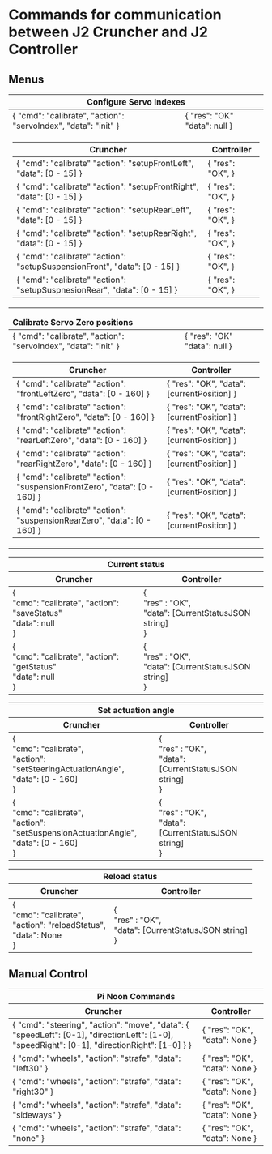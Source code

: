 # Commands for communication between J2 Cruncher and J2 Controller

## Menus

<table class="table">
    <thead>
        <tr>
            <th colspan="2">
            <strong>Configure Servo Indexes</strong>
            </th>
        <tr>
    </thead>
    <tbody>
        <tr>
         <td>
            {   
                "cmd": "calibrate",   
                "action": "servoIndex",   
                "data": "init"   
            }
         </td>
         <td>
            {   
                "res": "OK"   
                "data": null   
            }
         </td>
        </tr>
        <tr>
            <td colspan=2>
              <table class="table">
                <thead>
                    <tr>
                        <th>Cruncher</th>
                        <th>Controller</th>
                    </tr>
                </thead>
                <tbody>
                    <tr>
                         <td>
                            {   
                                "cmd": "calibrate"   
                                "action": "setupFrontLeft",   
                                "data": [0 - 15]   
                            }
                         </td>
                         <td>
                             {   
                                 "res": "OK",   
                             }
                         </td>
                     </tr>
                     <tr>
                        <td>
                           {   
                               "cmd": "calibrate"   
                               "action": "setupFrontRight",   
                               "data": [0 - 15]   
                           }
                        </td>
                        <td>
                            {   
                                "res": "OK",   
                            }
                        </td>
                        </tr>
                        <tr>
                            <td>
                               {   
                                   "cmd": "calibrate"   
                                   "action": "setupRearLeft",   
                                   "data": [0 - 15]   
                               }
                            </td>
                            <td>
                                {   
                                    "res": "OK",   
                                }
                            </td>
                        </tr>
                        <tr>
                            <td>
                               {   
                                   "cmd": "calibrate"   
                                   "action": "setupRearRight",   
                                   "data": [0 - 15]   
                               }
                            </td>
                            <td>
                                {   
                                    "res": "OK",   
                                }
                            </td>
                        </tr>
                        <tr>
                            <td>
                               {   
                                   "cmd": "calibrate"   
                                   "action": "setupSuspensionFront",   
                                   "data": [0 - 15]   
                               }
                            </td>
                            <td>
                                {   
                                    "res": "OK",   
                                }
                            </td>
                        </tr>
                        <tr>
                            <td>
                               {   
                                   "cmd": "calibrate"   
                                   "action": "setupSuspnesionRear",   
                                   "data": [0 - 15]   
                               }
                            </td>
                            <td>
                                {   
                                    "res": "OK",   
                                }
                            </td>
                        </tr>
                    </tbody>
              </table>
            </td>
        </tr>
    </tbody>
</table>

<table class="table">
  <thead>
    <tr>
      <td colspan="2">
        <strong>Calibrate Servo Zero positions</strong>
      </td>
    </tr>
  </thead>
  <tbody>
    <tr>
       <td>
          {   
              "cmd": "calibrate",   
              "action": "servoIndex",   
              "data": "init"   
          }
       </td>
       <td>
          {   
              "res": "OK"   
              "data": null   
          }
       </td>
    </tr>
    <tr>
      <td colspan=2>
        <table class="table">
          <thead>
            <tr>
              <th>Cruncher</th>
              <th>Controller</th>
            </tr>
          </thead>
          <tbody>
            <tr>
              <td>
                      {   
                          "cmd": "calibrate"   
                          "action": "frontLeftZero",   
                          "data": [0 - 160]   
                      }
              </td>
              <td>
                       {   
                           "res": "OK",   
                           "data": [currentPosition]   
                       }
              </td>
            </tr>
            <tr>
              <td>
                 {   
                     "cmd": "calibrate"   
                     "action": "frontRightZero",   
                     "data": [0 - 160]   
                 }
              </td>
              <td>
                  {   
                      "res": "OK",   
                      "data": [currentPosition]   
                  }
              </td>
            </tr>
            <tr>
              <td>
                 {   
                     "cmd": "calibrate"   
                     "action": "rearLeftZero",   
                     "data": [0 - 160]   
                 }
              </td>
              <td>
                  {   
                      "res": "OK",   
                      "data": [currentPosition]   
                  }
              </td>
            </tr>
            <tr>
                <td>
                   {   
                       "cmd": "calibrate"   
                       "action": "rearRightZero",   
                       "data": [0 - 160]   
                   }
                </td>
                <td>
                    {   
                        "res": "OK",   
                        "data": [currentPosition]   
                    }
                </td>
            </tr>
            <tr>
                <td>
                   {   
                       "cmd": "calibrate"   
                       "action": "suspensionFrontZero",   
                       "data": [0 - 160]   
                   }
                </td>
                <td>
                    {   
                        "res": "OK",   
                        "data": [currentPosition]   
                    }
                </td>
            </tr>
            <tr>
                <td>
                   {   
                       "cmd": "calibrate"   
                       "action": "suspensionRearZero",   
                       "data": [0 - 160]   
                   }
                </td>
                <td>
                    {   
                        "res": "OK",   
                        "data": [currentPosition]   
                    }
                </td>
            </tr>
          </tbody>
        </table>
      </td>
    </tr>
  </tbody>
</table>

<table class="table">
  <thead>
    <tr>
      <th colspan="2">
      Current status
      </th>
    </tr>
    <tr>
      <th>
        Cruncher
      </th>
      <th>
        Controller
      </th>
    </tr>
  </thead>
  <tbody>
    <tr>
      <td>
      {<br>
        "cmd": "calibrate",   
        "action": "saveStatus"<br>
        "data": null<br>
      }<br>
      </td>
      <td>
      {<br>
        "res" : "OK",<br>
        "data": [CurrentStatusJSON string]<br>
      }<br>
      </td>
    </tr>
    <tr>
      <td>
      {<br>
        "cmd": "calibrate",   
        "action": "getStatus"<br>
        "data": null<br>
      }<br>
      </td>
      <td>
      {<br>
        "res" : "OK",<br>
        "data": [CurrentStatusJSON string]<br>
      }<br>
      </td>
    </tr>
  </tbody>
</table>

<table class="table">
  <thead>
    <tr>
      <th colspan="2">
        Set actuation angle
      </th>
    </tr>
    <tr>
      <th>
        Cruncher
      </th>
      <th>
        Controller
      </th>
    </tr>
  </thead>
  <tbody>
    <tr>
      <td>
      {<br>
        "cmd": "calibrate",<br>
        "action": "setSteeringActuationAngle",<br>
        "data": [0 - 160]<br>
        }<br>
      </td>
      <td>
      {<br>
        "res" : "OK",<br>
        "data": [CurrentStatusJSON string]<br>
      }<br>
      </td>
    </tr>
    <tr>
      <td>
      {<br>
        "cmd": "calibrate",<br>
        "action": "setSuspensionActuationAngle",<br>
        "data": [0 - 160]<br>
        }<br>
        </td>
      <td>
      {<br>
        "res" : "OK",<br>
        "data": [CurrentStatusJSON string]<br>
      }<br>
      </td>
    </tr>
  </tbody>
</table>

<table class="table">
  <thead>
    <tr>
      <th colspan=2>
        Reload status
      </th>
    </tr>
    <tr>
      <th>
      Cruncher
      </th>
      <th>
      Controller
      </th>
    </tr>
  </thead>
  <tbody>
    <tr>
      <td>
      {<br>
      "cmd": "calibrate",<br>
      "action": "reloadStatus",<br>
      "data": None<br>
      }<br>
      </td>
      <td>
      {<br>
      "res" : "OK",<br>
      "data": [CurrentStatusJSON string]<br>
      }<br>
      </td>
    </tr>
  </tbody>
</table>

## Manual Control

<table class="table">
 <thead>
  <tr>
   <th colspan="2">Pi Noon Commands</th>
  </tr>
  <tr>
   <th>Cruncher</th>
   <th>Controller</th>
  </tr>
 </thead>
 <tbody>
  <tr>
   <td>
    {  
     "cmd": "steering",  
     "action": "move",  
     "data": {  
         "speedLeft": [0-1],  
         "directionLeft": [1-0],  
         "speedRight": [0-1],  
         "directionRight": [1-0]  
     }  
    }
   </td>
   <td>
    {  
        "res": "OK",  
        "data": None  
    }  
   </td>
  </tr>
  <tr>
   <td>
   {  
    "cmd": "wheels",  
    "action": "strafe",  
    "data": "left30"  
   }
   </td>
   <td>
   {  
       "res": "OK",  
       "data": None  
   }
   </td>
  </tr>
  <tr>
   <td>
   {  
    "cmd": "wheels",  
    "action": "strafe",  
    "data": "right30"   
   }
   </td>
   <td>
   {  
       "res": "OK",  
       "data": None  
   }
   </td>
  </tr>
  <tr>
   <td>
   {  
    "cmd": "wheels",  
    "action": "strafe",  
    "data": "sideways"  
   }  
   </td>
   <td>
   {  
       "res": "OK",  
       "data": None  
   }
   </td>
  </tr>
  <tr>
   <td>
   {  
    "cmd": "wheels",  
    "action": "strafe",  
    "data": "none"  
   }  
   </td>
   <td>
   {  
       "res": "OK",  
       "data": None  
   }
   </td>
  </tr>

 </tbody>
</table>
